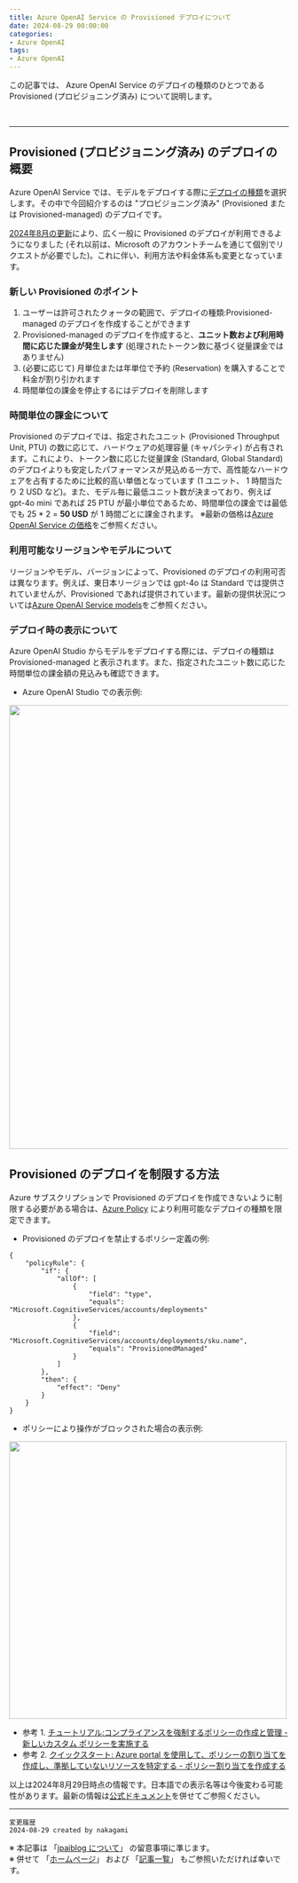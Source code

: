 ```yaml
---
title: Azure OpenAI Service の Provisioned デプロイについて
date: 2024-08-29 00:00:00
categories:
- Azure OpenAI
tags:
- Azure OpenAI
---
```

この記事では、 Azure OpenAI Service のデプロイの種類のひとつである Provisioned (プロビジョニング済み) について説明します。
<!-- more -->
<br>

***
## Provisioned (プロビジョニング済み) のデプロイの概要

Azure OpenAI Service では、モデルをデプロイする際に[デプロイの種類](https://learn.microsoft.com/ja-jp/azure/ai-services/openai/how-to/deployment-types)を選択します。その中で今回紹介するのは "プロビジョニング済み" (Provisioned または Provisioned-managed) のデプロイです。

[2024年8月の更新](https://learn.microsoft.com/ja-jp/azure/ai-services/openai/concepts/provisioned-migration)により、広く一般に Provisioned のデプロイが利用できるようになりました (それ以前は、Microsoft のアカウントチームを通じて個別でリクエストが必要でした)。これに伴い、利用方法や料金体系も変更となっています。

### 新しい Provisioned のポイント
1. ユーザーは許可されたクォータの範囲で、デプロイの種類:Provisioned-managed のデプロイを作成することができます
2. Provisioned-managed のデプロイを作成すると、**ユニット数および利用時間に応じた課金が発生します** (処理されたトークン数に基づく従量課金ではありません)
3. (必要に応じて) 月単位または年単位で予約 (Reservation) を購入することで料金が割り引かれます
4. 時間単位の課金を停止するにはデプロイを削除します

### 時間単位の課金について
Provisioned のデプロイでは、指定されたユニット (Provisioned Throughput Unit, PTU) の数に応じて、ハードウェアの処理容量 (キャパシティ) が占有されます。これにより、トークン数に応じた従量課金 (Standard, Global Standard) のデプロイよりも安定したパフォーマンスが見込める一方で、高性能なハードウェアを占有するために比較的高い単価となっています (1 ユニット、 1 時間当たり 2 USD など)。また、モデル毎に最低ユニット数が決まっており、例えば gpt-4o mini であれば 25 PTU が最小単位であるため、時間単位の課金では最低でも 25 * 2 = **50 USD** が 1 時間ごとに課金されます。
※最新の価格は[Azure OpenAI Service の価格](https://azure.microsoft.com/ja-jp/pricing/details/cognitive-services/openai-service/)をご参照ください。

### 利用可能なリージョンやモデルについて
リージョンやモデル、バージョンによって、Provisioned のデプロイの利用可否は異なります。例えば、東日本リージョンでは gpt-4o は Standard では提供されていませんが、Provisioned であれば提供されています。最新の提供状況については[Azure OpenAI Service models](https://learn.microsoft.com/en-us/azure/ai-services/openai/concepts/models)をご参照ください。


### デプロイ時の表示について
Azure OpenAI Studio からモデルをデプロイする際には、デプロイの種類は Provisioned-managed と表示されます。また、指定されたユニット数に応じた時間単位の課金額の見込みも確認できます。

- Azure OpenAI Studio での表示例:

<img src="https://jpaiblog.github.io/images/AzureOpenAIService-Provisioned-Deployment/create-new-deployment.png" width=800px>  

## Provisioned のデプロイを制限する方法
Azure サブスクリプションで Provisioned のデプロイを作成できないように制限する必要がある場合は、[Azure Policy](https://learn.microsoft.com/ja-jp/azure/governance/policy/overview) により利用可能なデプロイの種類を限定できます。


- Provisioned のデプロイを禁止するポリシー定義の例:
```
{
    "policyRule": {
        "if": {
            "allOf": [
                {
                    "field": "type",
                    "equals": "Microsoft.CognitiveServices/accounts/deployments"
                },
                {
                    "field": "Microsoft.CognitiveServices/accounts/deployments/sku.name",
                    "equals": "ProvisionedManaged"
                }
            ]
        },
        "then": {
            "effect": "Deny"
        }
    }
}
```

- ポリシーにより操作がブロックされた場合の表示例:

<img src="https://jpaiblog.github.io/images/AzureOpenAIService-Provisioned-Deployment/blocked-by-policy.png" width=500px>  

- 参考 1. [チュートリアル:コンプライアンスを強制するポリシーの作成と管理 - 新しいカスタム ポリシーを実施する](https://learn.microsoft.com/ja-jp/azure/governance/policy/tutorials/create-and-manage#implement-a-new-custom-policy)
- 参考 2. [クイックスタート: Azure portal を使用して、ポリシーの割り当てを作成し、準拠していないリソースを特定する - ポリシー割り当てを作成する](https://learn.microsoft.com/ja-jp/azure/governance/policy/assign-policy-portal#create-a-policy-assignment)




以上は2024年8月29日時点の情報です。日本語での表示名等は今後変わる可能性があります。最新の情報は[公式ドキュメント](https://learn.microsoft.com/en-us/azure/ai-services/openai/)を併せてご参照ください。

***
`変更履歴`  
`2024-08-29 created by nakagami`  

※ 本記事は 「[jpaiblog について](https://jpaiblog.github.io/blog/2020/01/01/about-jpaiblog/)」 の留意事項に準じます。  
※ 併せて 「[ホームページ](https://jpaiblog.github.io/blog/)」 および 「[記事一覧](https://jpaiblog.github.io/blog/archives/)」 もご参照いただければ幸いです。  